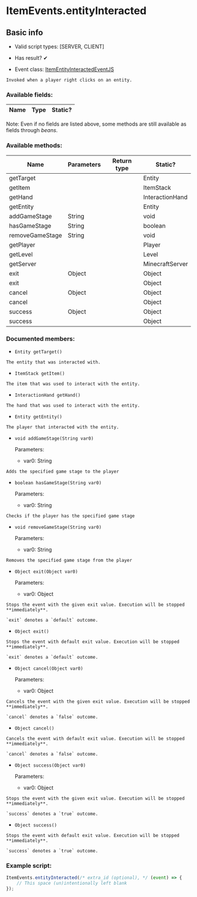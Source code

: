 # ItemEvents.entityInteracted

## Basic info

- Valid script types: [SERVER, CLIENT]

- Has result? ✔

- Event class: [ItemEntityInteractedEventJS](https://github.com/KubeJS-Mods/KubeJS/tree/2001/common/src/main/java/dev/latvian/mods/kubejs/item/ItemEntityInteractedEventJS.java)

```
Invoked when a player right clicks on an entity.
```

### Available fields:

| Name | Type | Static? |
| ---- | ---- | ------- |

Note: Even if no fields are listed above, some methods are still available as fields through *beans*.

### Available methods:

| Name | Parameters | Return type | Static? |
| ---- | ---------- | ----------- | ------- |
| getTarget |  |  | Entity | ✘ |
| getItem |  |  | ItemStack | ✘ |
| getHand |  |  | InteractionHand | ✘ |
| getEntity |  |  | Entity | ✘ |
| addGameStage | String |  | void | ✘ |
| hasGameStage | String |  | boolean | ✘ |
| removeGameStage | String |  | void | ✘ |
| getPlayer |  |  | Player | ✘ |
| getLevel |  |  | Level | ✘ |
| getServer |  |  | MinecraftServer | ✘ |
| exit | Object |  | Object | ✘ |
| exit |  |  | Object | ✘ |
| cancel | Object |  | Object | ✘ |
| cancel |  |  | Object | ✘ |
| success | Object |  | Object | ✘ |
| success |  |  | Object | ✘ |


### Documented members:

- `Entity getTarget()`
```
The entity that was interacted with.
```

- `ItemStack getItem()`
```
The item that was used to interact with the entity.
```

- `InteractionHand getHand()`
```
The hand that was used to interact with the entity.
```

- `Entity getEntity()`
```
The player that interacted with the entity.
```

- `void addGameStage(String var0)`

  Parameters:
  - var0: String

```
Adds the specified game stage to the player
```

- `boolean hasGameStage(String var0)`

  Parameters:
  - var0: String

```
Checks if the player has the specified game stage
```

- `void removeGameStage(String var0)`

  Parameters:
  - var0: String

```
Removes the specified game stage from the player
```

- `Object exit(Object var0)`

  Parameters:
  - var0: Object

```
Stops the event with the given exit value. Execution will be stopped **immediately**.

`exit` denotes a `default` outcome.
```

- `Object exit()`
```
Stops the event with default exit value. Execution will be stopped **immediately**.

`exit` denotes a `default` outcome.
```

- `Object cancel(Object var0)`

  Parameters:
  - var0: Object

```
Cancels the event with the given exit value. Execution will be stopped **immediately**.

`cancel` denotes a `false` outcome.
```

- `Object cancel()`
```
Cancels the event with default exit value. Execution will be stopped **immediately**.

`cancel` denotes a `false` outcome.
```

- `Object success(Object var0)`

  Parameters:
  - var0: Object

```
Stops the event with the given exit value. Execution will be stopped **immediately**.

`success` denotes a `true` outcome.
```

- `Object success()`
```
Stops the event with default exit value. Execution will be stopped **immediately**.

`success` denotes a `true` outcome.
```



### Example script:

```js
ItemEvents.entityInteracted(/* extra_id (optional), */ (event) => {
	// This space (un)intentionally left blank
});
```

